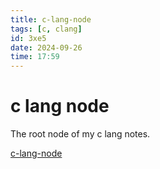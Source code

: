 ```yaml
---
title: c-lang-node
tags: [c, clang]
id: 3xe5
date: 2024-09-26
time: 17:59
---
```


# c lang node

The root node of my c lang notes.

[c-lang-node](3xe5-c-lang-node.md)
